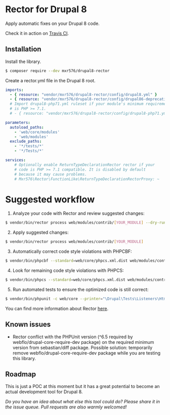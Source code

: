 # Rector for Drupal 8

Apply automatic fixes on your Drupal 8 code.

Check it in action on [Travis CI](https://travis-ci.org/mxr576/drupal8-rector/builds).

## Installation

Install the library.

```bash
$ composer require --dev mxr576/drupal8-rector
```

Create a rector.yml file in the Drupal 8 root.

```yml
imports:
  - { resource: "vendor/mxr576/drupal8-rector/config/drupal8.yml" }
  - { resource: "vendor/mxr576/drupal8-rector/config/drupal86-deprecations.yml" }
  # Import drupal8-php71.yml ruleset if your module's minimum requirement
  # is PHP >= 7.1.
  # - { resource: "vendor/mxr576/drupal8-rector/config/drupal8-php71.yml" }

parameters:
  autoload_paths:
    - 'web/core/modules'
    - 'web/modules'
  exclude_paths:
    - '*/tests/*'
    - '*/Tests/*'

services:
    # Optionally enable ReturnTypeDeclarationRector rector if your
    # code is PHP >= 7.1 compatible. It is disabled by default
    # because it may cause problems.
    # Mxr576\Rector\FunctionLike\ReturnTypeDeclarationRectorProxy: ~
```
# Suggested workflow

1. Analyze your code with Rector and review suggested changes:

```sh
$ vendor/bin/rector process web/modules/contrib/[YOUR_MODULE] --dry-run
```

2. Apply suggested changes:

```sh
$ vendor/bin/rector process web/modules/contrib/[YOUR_MODULE]
```

3. Automatically correct code style violations with PHPCBF:

```sh
$ vendor/bin/phpcbf --standard=web/core/phpcs.xml.dist web/modules/contrib/[YOUR_MODULE] -s --colors
```
4. Look for remaining code style violations with PHPCS:

```sh
$ vendor/bin/phpcs --standard=web/core/phpcs.xml.dist web/modules/contrib/[YOUR_MODULE] -s --colors
```

5. Run automated tests to ensure the optimized code is still correct:

```sh
$ vendor/bin/phpunit -c web/core --printer="\Drupal\Tests\Listeners\HtmlOutputPrinter" -v --debug web/modules/contrib/[YOUR_MODULE]/tests
```

You can find more information about Rector [here](https://github.com/rectorphp/rector).

## Known issues

* Rector conflict with the PHPUnit version (^6.5 required by webflo/drupal-core-require-dev package) on the required minimum version from sebastian/diff package. Possible solution: temporarily remove webflo/drupal-core-require-dev package while you are testing this library.

## Roadmap

This is just a POC at this moment but it has a great potential to become an actual development tool for Drupal 8.

*Do you have an idea about what else this tool could do? Please share it in the issue queue. Pull requests are also warmly welcomed!*
